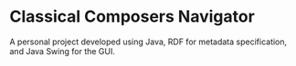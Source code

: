 # Classical Composers Navigator

A personal project developed using Java, RDF for metadata specification, and Java Swing for the GUI.

